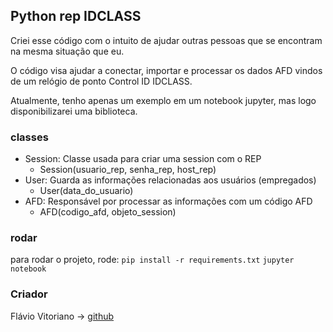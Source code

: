 ## Python rep IDCLASS 

Criei esse código com o intuito de ajudar outras pessoas que se encontram na mesma situação que eu.


O código visa ajudar a conectar, importar e processar os dados AFD vindos de um relógio de ponto Control ID IDCLASS.

Atualmente, tenho apenas um exemplo em um notebook jupyter, mas logo disponibilizarei uma biblioteca.

### classes
* Session: Classe usada para criar uma session com o REP
	* Session(usuario_rep, senha_rep, host_rep)
* User: Guarda as informações relacionadas aos usuários (empregados)
	* User(data_do_usuario) 
* AFD: Responsável por processar as informações com um código AFD
	* AFD(codigo_afd, objeto_session) 

### rodar
para rodar o projeto, rode:
    ```
    pip install -r requirements.txt
    ```
    ```
    jupyter notebook
    ``` 
    
### Criador
Flávio Vitoriano ->  [github](https://www.github.com/flavioVitoriano)
